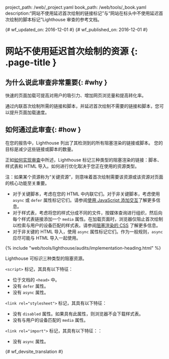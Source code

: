 project_path: /web/_project.yaml
book_path: /web/tools/_book.yaml
description:“网站不使用延迟首次绘制的链接标记”与“网站在标头中不使用延迟首次绘制的脚本标记”Lighthouse 审查的参考文档。

{# wf_updated_on: 2016-12-01 #}
{# wf_published_on: 2016-12-01 #}

# 网站不使用延迟首次绘制的资源 {: .page-title }

## 为什么说此审查非常重要{: #why }

快速的页面加载可提高对用户的吸引力、增加网页浏览量和提高转化率。


通过内联首次绘制所需的链接和脚本，并延迟首次绘制不需要的链接和脚本，您可以提升页面加载速度。


## 如何通过此审查{: #how }

在您的报告中，Lighthouse 列出了其检测到的所有阻塞渲染的链接或脚本。
您的目标是减少这些链接或脚本的数量。

正如[如何实现审查](#implementation)中所述，Lighthouse 标记三种类型的阻塞渲染的链接：脚本、样式表和 HTML 导入。如何进行优化取决于您正在使用的资源类型。

注：如果某个资源称为“关键资源”，则意味着首次绘制需要该资源或该资源对页面的核心功能至关重要。



* 对于关键脚本，考虑在您的 HTML 中内联它们。对于非关键脚本，考虑使用 `async` 或 `defer` 属性标记它们。请参阅[使用 JavaScript 添加交互][js]了解更多信息。
* 对于样式表，考虑将您的样式分成不同的文件，按媒体查询进行组织，然后向每个样式表链接添加一个 `media` 属性。在加载页面时，浏览器仅阻止首次绘制以检索与用户的设备匹配的样式表。请参阅[阻塞渲染的 CSS][css] 了解更多信息。
* 对于非关键的 HTML 导入，使用 `async` 属性标记它们。作为一般规则，`async` 应尽可能与 HTML 导入一起使用。


[js]: /web/fundamentals/performance/critical-rendering-path/adding-interactivity-with-javascript
[css]: /web/fundamentals/performance/critical-rendering-path/render-blocking-css

{% include "web/tools/lighthouse/audits/implementation-heading.html" %}

Lighthouse 可标识三种类型的阻塞资源。

`<script>` 标记，其具有以下特征：

* 位于文档的 `<head>` 中。
* 没有 `defer` 属性。
* 没有 `async` 属性。

`<link rel="stylesheet">` 标记，其具有以下特征：

* 没有 `disabled` 属性。如果具有此属性，则浏览器不会下载样式表。
* 没有与用户的设备匹配的 `media` 属性。

`<link rel="import">` 标记，其具有以下特征：：

* 没有 `async` 属性。


{# wf_devsite_translation #}
